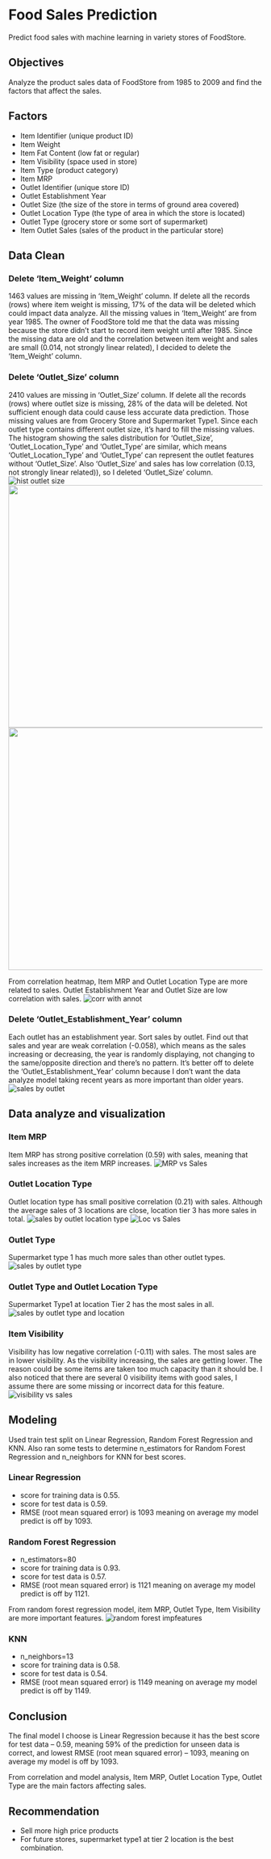 # Food Sales Prediction
Predict food sales with machine learning in variety stores of FoodStore.

## Objectives
Analyze the product sales data of FoodStore from 1985 to 2009 and find the factors that affect the sales.

## Factors
- Item Identifier (unique product ID)
- Item Weight
- Item Fat Content (low fat or regular)
- Item Visibility (space used in store)
- Item Type (product category)
- Item MRP
- Outlet Identifier (unique store ID)
- Outlet Establishment Year
- Outlet Size (the size of the store in terms of ground area covered)
- Outlet Location Type (the type of area in which the store is located)
- Outlet Type (grocery store or some sort of supermarket)
- Item Outlet Sales (sales of the product in the particular store)

## Data Clean
### Delete ‘Item_Weight’ column
1463 values are missing in ‘Item_Weight’ column. If delete all the records (rows) where item weight is missing, 17% of the data will be deleted which could impact data analyze. All the missing values in ‘Item_Weight’ are from year 1985. The owner of FoodStore told me that the data was missing because the store didn’t start to record item weight until after 1985. Since the missing data are old and the correlation between item weight and sales are small (0.014, not strongly linear related), I decided to delete the ‘Item_Weight’ column.
### Delete ‘Outlet_Size’ column
2410 values are missing in ‘Outlet_Size’ column. If delete all the records (rows) where outlet size is missing, 28% of the data will be deleted. Not sufficient enough data could cause less accurate data prediction. Those missing values are from Grocery Store and Supermarket Type1. Since each outlet type contains different outlet size, it’s hard to fill the missing values. The histogram showing the sales distribution for ‘Outlet_Size’, ‘Outlet_Location_Type’ and ‘Outlet_Type’ are similar, which means ‘Outlet_Location_Type’ and ‘Outlet_Type’ can represent the outlet features without ‘Outlet_Size’. Also ‘Outlet_Size’ and sales has low correlation (0.13, not strongly linear related)), so I deleted ‘Outlet_Size’ column.
![hist outlet size](https://user-images.githubusercontent.com/82603737/120882587-a426d100-c58d-11eb-8381-bb6f8aee1a76.png)
<img src="https://user-images.githubusercontent.com/82603737/120882589-af79fc80-c58d-11eb-929e-dbff2bd74974.png" width="640" height="480"/>
<img src="https://user-images.githubusercontent.com/82603737/120882596-b4d74700-c58d-11eb-8e72-1ab4f86afbcb.png" width="640" height="480"/>


From correlation heatmap, Item MRP and Outlet Location Type are more related to sales. Outlet Establishment Year and Outlet Size are low correlation with sales.
![corr with annot](https://user-images.githubusercontent.com/82603737/120882886-295eb580-c58f-11eb-877c-9a426d51a3bd.png)
### Delete ‘Outlet_Establishment_Year’ column
Each outlet has an establishment year. Sort sales by outlet. Find out that sales and year are weak correlation (-0.058), which means as the sales increasing or decreasing, the year is randomly displaying, not changing to the same/opposite direction and there’s no pattern. It’s better off to delete the ‘Outlet_Establishment_Year’ column because I don’t want the data analyze model taking recent years as more important than older years. 
![sales by outlet](https://user-images.githubusercontent.com/82603737/120882927-54e1a000-c58f-11eb-8da6-cb624fd850e1.png)

## Data analyze and visualization 
### Item MRP
Item MRP has strong positive correlation (0.59) with sales, meaning that sales increases as the item MRP increases.
![MRP vs Sales](https://user-images.githubusercontent.com/82603737/120882973-88bcc580-c58f-11eb-8bc3-9014574cfee2.png)
### Outlet Location Type
Outlet location type has small positive correlation (0.21) with sales. Although the average sales of 3 locations are close, location tier 3 has more sales in total.
![sales by outlet location type](https://user-images.githubusercontent.com/82603737/120883004-ab4ede80-c58f-11eb-902e-e394833ea8e5.png)
![Loc vs Sales](https://user-images.githubusercontent.com/82603737/120883015-b73aa080-c58f-11eb-8f20-831a477ecf3f.png)
### Outlet Type
Supermarket type 1 has much more sales than other outlet types. 
![sales by outlet type](https://user-images.githubusercontent.com/82603737/120883036-d0dbe800-c58f-11eb-973e-df58cc6a49e0.png)
### Outlet Type and Outlet Location Type
Supermarket Type1 at location Tier 2 has the most sales in all.
![sales by outlet type and location](https://user-images.githubusercontent.com/82603737/120883049-e0f3c780-c58f-11eb-866f-176941bdd9fc.png)
### Item Visibility
Visibility has low negative correlation (-0.11) with sales. The most sales are in lower visibility. As the visibility increasing, the sales are getting lower. The reason could be some items are taken too much capacity than it should be. I also noticed that there are several 0 visibility items with good sales, I assume there are some missing or incorrect data for this feature. 
![visibility vs sales](https://user-images.githubusercontent.com/82603737/120883064-f10ba700-c58f-11eb-96b5-29b304ed37b2.png)

## Modeling
Used train test split on Linear Regression, Random Forest Regression and KNN. Also ran some tests to determine n_estimators for Random Forest Regression and n_neighbors for KNN for best scores. 
### Linear Regression
- score for training data is 0.55.
- score for test data is 0.59.
- RMSE (root mean squared error) is 1093 meaning on average my model predict is off by 1093.

### Random Forest Regression
- n_estimators=80
- score for training data is 0.93.
- score for test data is 0.57.
- RMSE (root mean squared error) is 1121 meaning on average my model predict is off by 1121.

From random forest regression model, item MRP, Outlet Type, Item Visibility are more important features.
![random forest impfeatures](https://user-images.githubusercontent.com/82603737/120883090-18627400-c590-11eb-9b80-62fc2ad26ba3.png)
### KNN
- n_neighbors=13
- score for training data is 0.58.
- score for test data is 0.54.
- RMSE (root mean squared error) is 1149 meaning on average my model predict is off by 1149.
## Conclusion
The final model I choose is Linear Regression because it has the best score for test data – 0.59, meaning 59% of the prediction for unseen data is correct, and lowest RMSE (root mean squared error) – 1093, meaning on average my model is off by 1093. 

From correlation and model analysis, Item MRP, Outlet Location Type, Outlet Type are the main factors affecting sales. 
## Recommendation
- Sell more high price products
- For future stores, supermarket type1 at tier 2 location is the best combination. 


